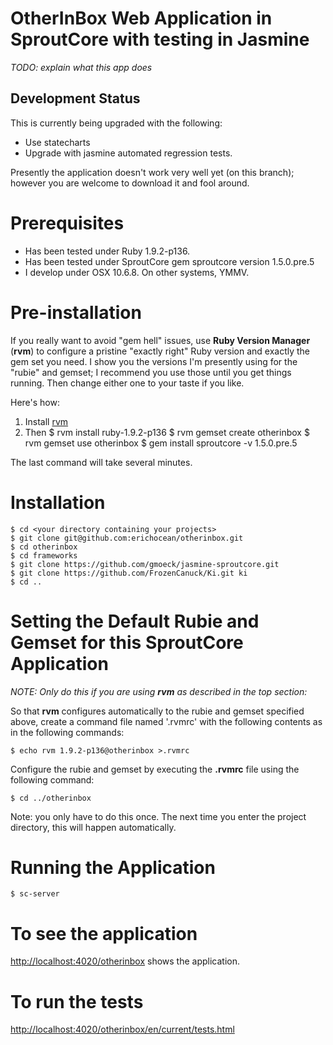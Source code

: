 # OtherInBox Web Application in SproutCore with testing in Jasmine

*TODO: explain what this app does*

## Development Status

This is currently being upgraded with the following:

- Use statecharts
- Upgrade with jasmine automated regression tests.

Presently the application doesn't work very well yet (on this branch); however you are welcome to download it and fool around.

# Prerequisites

- Has been tested under Ruby 1.9.2-p136.
- Has been tested under SproutCore gem sproutcore version 1.5.0.pre.5
- I develop under OSX 10.6.8.  On other systems, YMMV.

# Pre-installation

If you really want to avoid "gem hell" issues, use **Ruby Version Manager** (**rvm**) to configure a pristine "exactly right" Ruby version and exactly the gem set you need.  I show you the versions I'm presently using for the "rubie" and gemset; I recommend you use those until you get things running.  Then change either one to your taste if you like.

Here's how:

1. Install [rvm](https://rvm.beginrescueend.com/)
2. Then
    $ rvm install ruby-1.9.2-p136
    $ rvm gemset create otherinbox
    $ rvm gemset use otherinbox
    $ gem install sproutcore -v 1.5.0.pre.5

The last command will take several minutes.

# Installation

    $ cd <your directory containing your projects>
    $ git clone git@github.com:erichocean/otherinbox.git
    $ cd otherinbox
    $ cd frameworks
    $ git clone https://github.com/gmoeck/jasmine-sproutcore.git
    $ git clone https://github.com/FrozenCanuck/Ki.git ki
    $ cd ..

# Setting the Default Rubie and Gemset for this SproutCore Application

*NOTE: Only do this if you are using **rvm** as described in the top section:*

So that **rvm** configures automatically to the rubie and gemset specified above, create a command file named '.rvmrc' with the following contents as in the following commands:

    $ echo rvm 1.9.2-p136@otherinbox >.rvmrc

Configure the rubie and gemset by executing the **.rvmrc** file using the following command:

    $ cd ../otherinbox

Note: you only have to do this once.  The next time you enter the project directory, this will happen automatically.

# Running the Application

    $ sc-server

# To see the application

[http://localhost:4020/otherinbox](http://localhost:4020/otherinbox) shows the application.

# To run the tests

[http://localhost:4020/otherinbox/en/current/tests.html](http://localhost:4020/otherinbox/en/current/tests.html)
